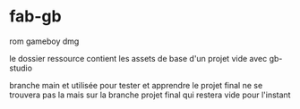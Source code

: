 # fab-gb
rom gameboy dmg

le dossier ressource contient les assets de base d'un projet vide avec gb-studio

branche main et utilisée pour tester et apprendre le projet final ne se trouvera pas la
mais sur la branche projet final qui restera vide pour l'instant
